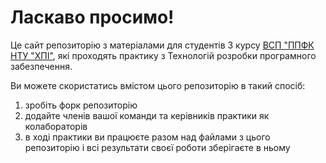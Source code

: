 # Ласкаво просимо!

Це сайт репозиторію з матеріалами для студентів 3 курсу [ВСП "ППФК НТУ "ХПІ"](https://www.polytechnic.poltava.ua/), які проходять практику з Технологій розробки програмного забезпечення.

Ви можете скористатись вмістом цього репозиторію в такий спосіб:
1. зробіть форк репозиторію
2. додайте членів вашої команди та керівників практики як колабораторів
3. в ході практики ви працюєте разом над файлами з цього репозиторію і всі результати своєї роботи зберігаєте в ньому
